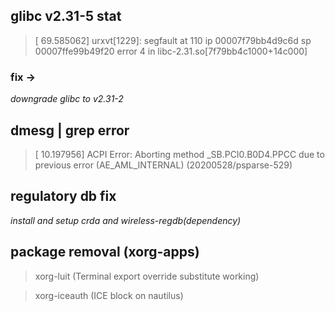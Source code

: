 ## glibc v2.31-5 stat 

> [   69.585062] urxvt[1229]: segfault at 110 ip 00007f79bb4d9c6d sp 00007ffe99b49f20 error 4 in libc-2.31.so[7f79bb4c1000+14c000]

### fix ->

*downgrade glibc to v2.31-2*


## dmesg | grep error

> [   10.197956] ACPI Error: Aborting method \_SB.PCI0.B0D4.PPCC due to previous error (AE_AML_INTERNAL) (20200528/psparse-529)

## regulatory db fix 

*install and setup crda and wireless-regdb(dependency)*

## package removal (xorg-apps)

> xorg-luit (Terminal export override substitute working)

> xorg-iceauth (ICE block on nautilus)
